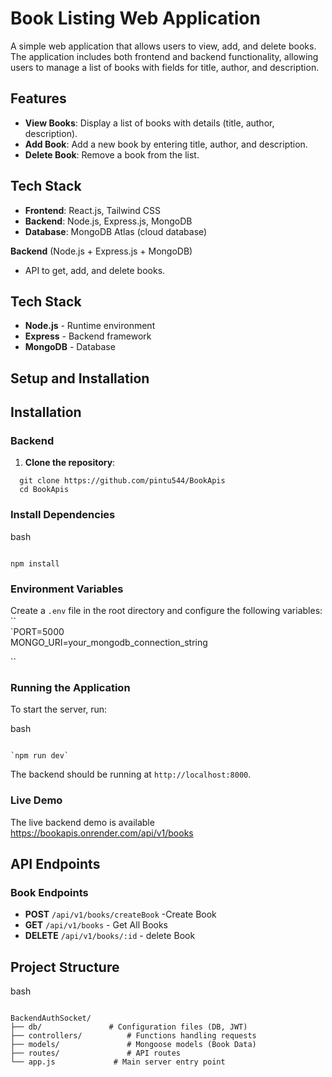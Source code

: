 <!DOCTYPE html>
<html>

<head>
  <meta charset="utf-8">
  <meta name="viewport" content="width=device-width, initial-scale=1.0">
 
  <link rel="stylesheet" href="https://stackedit.io/style.css" />
</head>

<body class="stackedit">
  <div class="stackedit__html"><h1 id="book-listing-web-application">Book Listing Web Application</h1>
<p>A simple web application that allows users to view, add, and delete books. The application includes both frontend and backend functionality, allowing users to manage a list of books with fields for title, author, and description.</p>
<h2 id="features">Features</h2>
<ul>
<li><strong>View Books</strong>: Display a list of books with details (title, author, description).</li>
<li><strong>Add Book</strong>: Add a new book by entering title, author, and description.</li>
<li><strong>Delete Book</strong>: Remove a book from the list.</li>
</ul>
<h2 id="tech-stack">Tech Stack</h2>
<ul>
<li><strong>Frontend</strong>: React.js, Tailwind CSS</li>
<li><strong>Backend</strong>: Node.js, Express.js, MongoDB</li>
<li><strong>Database</strong>: MongoDB Atlas (cloud database)</li>
</ul>
<p><strong>Backend</strong> (Node.js + Express.js + MongoDB)</p>
<ul>
<li>API to get, add, and delete books.</li>
</ul>
<h2 id="tech-stack-1">Tech Stack</h2>
<ul>
<li><strong>Node.js</strong> - Runtime environment</li>
<li><strong>Express</strong> - Backend framework</li>
<li><strong>MongoDB</strong> - Database</li>
</ul>
<h2 id="setup-and-installation">Setup and Installation</h2>
<h2 id="installation">Installation</h2>
<h3 id="backend">Backend</h3>
<ol>
<li><strong>Clone the repository</strong>:</li>
</ol>
<pre><code>  git clone https://github.com/pintu544/BookApis
  cd BookApis
</code></pre>
<h3 id="install-dependencies">Install Dependencies</h3>
<p>bash</p>
<pre><code>
npm install
</code></pre>
<h3 id="environment-variables">Environment Variables</h3>
<p>Create a <code>.env</code> file in the root directory and configure the following variables:<br>
``<br>
`PORT=5000<br>
MONGO_URI=your_mongodb_connection_string</p>
<p>``</p>
<h3 id="running-the-application">Running the Application</h3>
<p>To start the server, run:</p>
<p>bash</p>
<pre><code>
`npm run dev` 
</code></pre>
<p>The backend should be running at <code>http://localhost:8000</code>.</p>
<h3 id="live-demo">Live Demo</h3>
<p>The live backend demo is available <a href="https://bookapis.onrender.com/api/v1/books">https://bookapis.onrender.com/api/v1/books</a></p>
<h2 id="api-endpoints">API Endpoints</h2>
<h3 id="book-endpoints">Book Endpoints</h3>
<ul>
<li><strong>POST</strong> <code>/api/v1/books/createBook</code> -Create Book</li>
<li><strong>GET</strong> <code>/api/v1/books</code> - Get All Books</li>
<li><strong>DELETE</strong> <code>/api/v1/books/:id</code> - delete Book</li>
</ul>
<h2 id="project-structure">Project Structure</h2>
<p>bash</p>
<pre><code>
BackendAuthSocket/
├── db/               # Configuration files (DB, JWT)
├── controllers/          # Functions handling requests
├── models/               # Mongoose models (Book Data)
├── routes/               # API routes
└── app.js             # Main server entry point
</code></pre>
</div>
</body>

</html>
